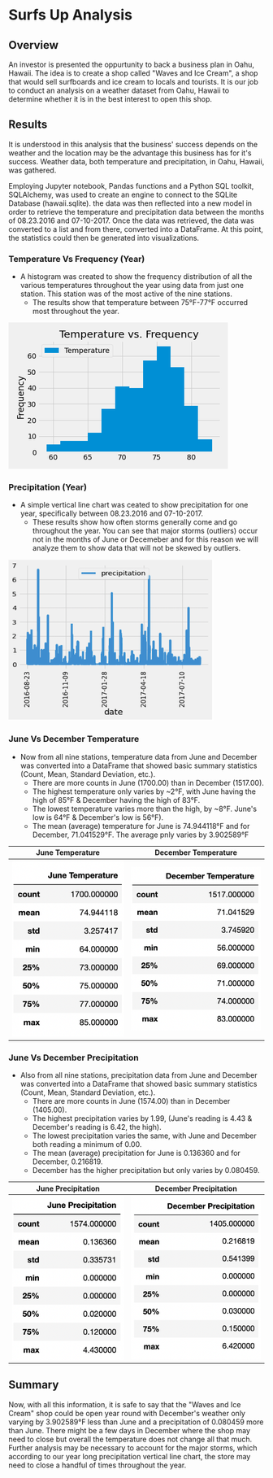 # Surfs Up Analysis
## Overview
An investor is presented the oppurtunity to back a business plan in Oahu, Hawaii. The idea is to create a shop called "Waves and Ice Cream", a shop that would sell surfboards and ice cream to locals and tourists. It is our job to conduct an analysis on a weather dataset from Oahu, Hawaii to determine whether it is in the best interest to open this shop.

## Results
It is understood in this analysis that the business' success depends on the weather and the location may be the advantage this business has for it's success. Weather data, both temperature and precipitation, in Oahu, Hawaii, was gathered. 

Employing Jupyter notebook, Pandas functions and a Python SQL toolkit, SQLAlchemy, was used to create an engine to connect to the SQLite Database (hawaii.sqlite). the data was then reflected into a new model in order to retrieve the temperature and precipitation data between the months of 08.23.2016 and 07-10-2017. Once the data was retrieved, the data was converted to a list and from there, converted into a DataFrame. At this point, the statistics could then be generated into visualizations.

### Temperature Vs Frequency (Year)
- A histogram was created to show the frequency distribution of all the various temperatures throughout the year using data from just one station. This station was of the most active of the nine stations.
	 - The results show that temperature between 75°F-77°F occurred most throughout the year.
	 
![/Resources/Temperature_vs_Frequency.png](/Resources/Temperature_vs_Frequency.png)

### Precipitation (Year)
- A simple vertical line chart was ceated to show precipitation for one year, specifically between 08.23.2016 and 07-10-2017.
	- These results show how often storms generally come and go throughout the year. You can see that major storms (outliers) occur not in the months of June or Decemeber and for this reason we will analyze them to show data that will not be skewed by outliers.
	
![/Resources/Precipitation_Troughout_The_Year.png](/Resources/Precipitation_Troughout_The_Year.png)

### June Vs December Temperature
- Now from all nine stations, temperature data from June and December was converted into a DataFrame that showed basic summary statistics (Count, Mean, Standard Deviation, etc.).
	- There are more counts in June (1700.00) than in December (1517.00).
	- The highest temperature only varies by ~2°F, with June having the high of 85°F & December having the high of 83°F.
	- The lowest temperature varies more than the high, by ~8°F. June's low is 64°F & December's low is 56°F).
	- The mean (average) temperature for June is 74.944118°F and for December, 71.041529°F. The average pnly varies by 3.902589°F
	
June Temperature           |  December Temperature
:-------------------------:|:-------------------------:
![/Resources/June_Temperature.png](/Resources/June_Temperature.png)  |  ![/Resources/December_Temperature.png](/Resources/December_Temperature.png)

### June Vs December Precipitation
- Also from all nine stations, precipitation data from June and December was converted into a DataFrame that showed basic summary statistics (Count, Mean, Standard Deviation, etc.).
	- There are more counts in June (1574.00) than in December (1405.00).
	- The highest precipitation varies by 1.99, (June's reading is 4.43 & December's reading is 6.42, the high).
	- The lowest precipitation varies the same, with June and December both reading a minimum of 0.00.
	- The mean (average) precipitation for June is 0.136360 and for December, 0.216819. 
	- December has the higher precipitation but only varies by 0.080459.

June Precipitation          |  December Precipitation
:-------------------------:|:-------------------------:
![/Resources/June_Precipitation.png](/Resources/June_Precipitation.png)  |  ![/Resources/December_Precipitation.png](/Resources/December_Precipitation.png)

## Summary
Now, with all this information, it is safe to say that the "Waves and Ice Cream" shop could be open year round with December's weather only varying by 3.902589°F less than June and a precipitation of 0.080459 more than June. There might be a few days in December where the shop may need to close but overall the temperature does not change all that much. Further analysis may be necessary to account for the major storms, which according to our year long precipitation vertical line chart, the store may need to close a handful of times throughout the year.
